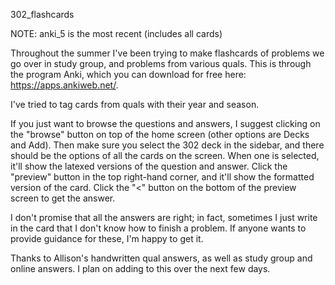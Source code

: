  302_flashcards

 NOTE: anki_5 is the most recent (includes all cards)

Throughout the summer I've been trying to make flashcards of problems we go
over in study group, and problems from various quals.  This is through the
program Anki, which you can download for free here: 
https://apps.ankiweb.net/.  

I've tried to tag cards from quals with their year and season.

If you just want to browse the questions and answers, I suggest clicking on the
"browse" button on top of the home screen (other options are Decks and Add).
Then make sure you select the 302 deck in the sidebar, and there should be the
options of all the cards on the screen.  When one is selected, it'll show the
latexed versions of the question and answer.  Click the "preview" button in the
top right-hand corner, and it'll show the formatted version of the card.  Click
the "<" button on the bottom of the preview screen to get the answer.

I don't promise that all the answers are right; in fact, sometimes I just write
in the card that I don't know how to finish a problem.  If anyone wants to
provide guidance for these, I'm happy to get it.  

Thanks to Allison's handwritten qual answers, as well as study group and online
answers.  I plan on adding to this over the next few days.

